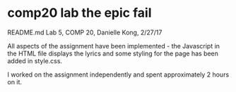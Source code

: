 # comp20 lab the epic fail

README.md Lab 5, COMP 20, Danielle Kong, 2/27/17

All aspects of the assignment have been implemented - the Javascript in the HTML file displays the lyrics and some styling for the page has been added in style.css.

I worked on the assignment independently and spent approximately 2 hours on it.